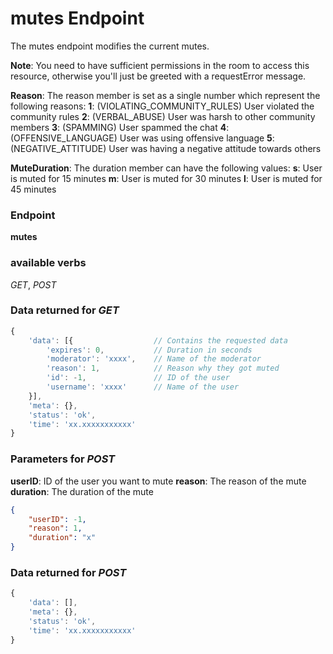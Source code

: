 # mutes Endpoint

The mutes endpoint modifies the current mutes.

**Note**: You need to have sufficient permissions in the room to access this resource, otherwise you'll just be greeted
with a requestError message.

**Reason**: The reason member is set as a single number which represent the following reasons:
**1**: (VIOLATING_COMMUNITY_RULES) User violated the community rules
**2**: (VERBAL_ABUSE) User was harsh to other community members
**3**: (SPAMMING) User spammed the chat
**4**: (OFFENSIVE_LANGUAGE) User was using offensive language
**5**: (NEGATIVE_ATTITUDE) User was having a negative attitude towards others

**MuteDuration**: The duration member can have the following values:
**s**: User is muted for 15 minutes
**m**: User is muted for 30 minutes
**l**: User is muted for 45 minutes

### Endpoint

**mutes**

### available verbs

_GET_, _POST_

### Data returned for _GET_

```js
{
    'data': [{                  // Contains the requested data
        'expires': 0,           // Duration in seconds
        'moderator': 'xxxx',    // Name of the moderator
        'reason': 1,            // Reason why they got muted
        'id': -1,               // ID of the user
        'username': 'xxxx'      // Name of the user
    }],
    'meta': {},
    'status': 'ok',
    'time': 'xx.xxxxxxxxxxx'
}
```

### Parameters for _POST_

**userID**: ID of the user you want to mute
**reason**: The reason of the mute
**duration**: The duration of the mute

```json
{
    "userID": -1,
    "reason": 1,
    "duration": "x"
}
```

### Data returned for _POST_

```js
{
    'data': [],
    'meta': {},
    'status': 'ok',
    'time': 'xx.xxxxxxxxxxx'
}
```